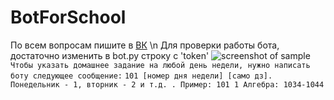 # BotForSchool
По всем вопросам пишите в [ВК](https://vk.com/igorgoryainov) \n
Для проверки работы бота, достаточно изменить в bot.py строку с 'token'
![screenshot of sample](https://imyzik.ru/wp-content/uploads/2018/01/photo_2018-01-10_11-17-36.jpg)
`Чтобы указать домашнее задание на любой день недели, нужно написать боту следующее сообщение:`
`101 [номер дня недели] [само дз]. Понедельник - 1, вторник - 2 и т.д. . Пример: 101 1 Алгебра: 1034-1044`
